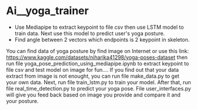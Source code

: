 # Ai__yoga_trainer
- Use Mediapipe to extract keypoint to file csv then use LSTM model to train data. Next use this model to predict user's yoga posture.
- Find angle between 2 vectors which endpoints is 2 keypoint in skeleton.

You can find data of yoga posture by find image on Internet or use this link: https://www.kaggle.com/datasets/niharika41298/yoga-poses-dataset then run file yoga_pose_prediction_using_mediapipe.ipynb to extract keypoint to file csv and test model on image for fun....
If you find out that your data extract from image is not enought, you can run file make_data.py to get your own data.
Next, run file train_lstm.py to train your model.
After that, run file real_time_detection.py to predict your yoga pose.
File user_interfaces.py will give you feed back based on image you provide and compare it and your posture.
